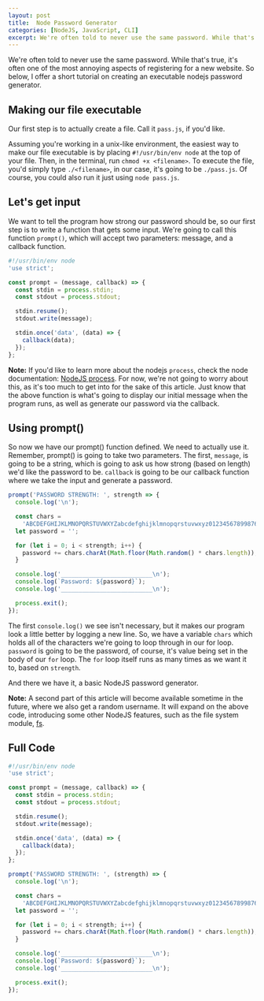```yaml
---
layout: post
title:  Node Password Generator
categories: [NodeJS, JavaScript, CLI]
excerpt: We're often told to never use the same password. While that's true, it's often one of the most annoying aspects of registering for a new website. So below, I offer a short tutorial on creating an executable nodejs password generator. 
---
```


We're often told to never use the same password. While that's true, it's often one of the most annoying aspects of registering for a new website. So below, I offer a short tutorial on creating an executable nodejs password generator. 

## Making our file executable

Our first step is to actually create a file. Call it `pass.js`, if you'd like. 

Assuming you're working in a unix-like environment, the easiest way to make our file executable is by placing `#!/usr/bin/env node` at the top of your file. Then, in the terminal, run `chmod +x <filename>`. To execute the file, you'd simply type `./<filename>`, in our case, it's going to be `./pass.js`. Of course, you could also run it just using `node pass.js`.


## Let's get input

We want to tell the program how strong our password should be, so our first step is to write a function that gets some input. We're going to call this function `prompt()`, which will accept two parameters: message, and a callback function.


```js
#!/usr/bin/env node
'use strict';

const prompt = (message, callback) => {
  const stdin = process.stdin;
  const stdout = process.stdout;

  stdin.resume();
  stdout.write(message);

  stdin.once('data', (data) => {
    callback(data);
  });
};
```

**Note:** If you'd like to learn more about the nodejs `process`, check the node documentation: [NodeJS process](https://nodejs.org/api/process.html). For now, we're not going to worry about this, as it's too much to get into for the sake of this article. Just know that the above function is what's going to display our initial message when the program runs, as well as generate our password via the callback.

## Using prompt()

So now we have our prompt() function defined. We need to actually use it. Remember, prompt() is going to take two parameters. The first, `message`, is going to be a string, which is going to ask us how strong (based on length) we'd like the password to be. `callback` is going to be our callback function where we take the input and generate a password.

```js
prompt('PASSWORD STRENGTH: ', strength => {
  console.log('\n');

  const chars =
    'ABCDEFGHIJKLMNOPQRSTUVWXYZabcdefghijklmnopqrstuvwxyz01234567899876543210!@#$^.';
  let password = '';

  for (let i = 0; i < strength; i++) {
    password += chars.charAt(Math.floor(Math.random() * chars.length));
  }

  console.log('__________________________\n');
  console.log(`Password: ${password}`);
  console.log('__________________________\n');

  process.exit();
});
```
The first `console.log()` we see isn't necessary, but it makes our program look a little better by logging a new line. So, we have a variable `chars` which holds all of the characters we're going to loop through in our for loop. `password` is going to be the password, of course, it's value being set in the body of our `for` loop. The `for` loop itself runs as many times as we want it to, based on `strength`. 

And there we have it, a basic NodeJS password generator.

**Note:** A second part of this article will become available sometime in the future, where we also get a random username. It will expand on the above code, introducing some other NodeJS features, such as the file system module, [fs](https://nodejs.org/api/fs.html).

## Full Code

```js
#!/usr/bin/env node
'use strict';

const prompt = (message, callback) => {
  const stdin = process.stdin;
  const stdout = process.stdout;

  stdin.resume();
  stdout.write(message);

  stdin.once('data', (data) => {
    callback(data);
  });
};

prompt('PASSWORD STRENGTH: ', (strength) => {
  console.log('\n');

  const chars =
    'ABCDEFGHIJKLMNOPQRSTUVWXYZabcdefghijklmnopqrstuvwxyz01234567899876543210!@#$^.';
  let password = '';

  for (let i = 0; i < strength; i++) {
    password += chars.charAt(Math.floor(Math.random() * chars.length));
  }

  console.log('__________________________\n');
  console.log(`Password: ${password}`);
  console.log('__________________________\n');

  process.exit();
});
```